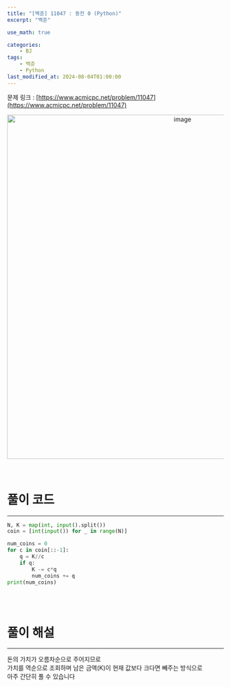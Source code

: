 ```yaml
---
title: "[백준] 11047 : 동전 0 (Python)"
excerpt: "백준"

use_math: true

categories:
    - BJ
tags:
    - 백준
    - Python
last_modified_at: 2024-08-04T01:00:00
---
```


<!--bundle exec jekyll serve : 임시 확인-->

문제 링크 : [https://www.acmicpc.net/problem/11047](https://www.acmicpc.net/problem/11047)
<br>
<center><img width="800" alt="image" src="https://github.com/user-attachments/assets/ae05d021-ab84-459a-b55c-1819944ff9cb"></center>
<br>
<br>

# 풀이 코드
---
```python
N, K = map(int, input().split())
coin = [int(input()) for _ in range(N)]

num_coins = 0
for c in coin[::-1]:
    q = K//c
    if q:
        K -= c*q
        num_coins += q
print(num_coins)
```
<br>
<br>

# 풀이 해설
---
돈의 가치가 오름차순으로 주어지므로<br>
가치를 역순으로 조회하며 남은 금액(K)이 현재 값보다 크다면 빼주는 방식으로<br>
아주 간단히 풀 수 있습니다<br>